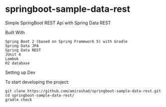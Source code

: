 # springboot-sample-data-rest
Simple SpringBoot REST Api with Spring Data REST

Built With

    Spring Boot 2 (based on Spring Framework 5) with Gradle
    Spring Data JPA
    Spring Data REST
    JUnit 4
    Lombok
    H2 database

Setting up Dev

To start developing the project:

    git clone https://github.com/amirashad/springboot-sample-data-rest.git
    cd springboot-sample-data-rest/
    gradle check
